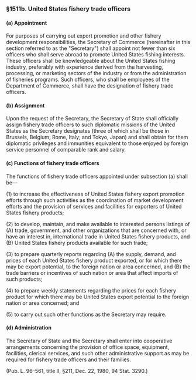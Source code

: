 ### §1511b. United States fishery trade officers ###

#### (a) Appointment ####

For purposes of carrying out export promotion and other fishery development responsibilities, the Secretary of Commerce (hereinafter in this section referred to as the "Secretary") shall appoint not fewer than six officers who shall serve abroad to promote United States fishing interests. These officers shall be knowledgeable about the United States fishing industry, preferably with experience derived from the harvesting, processing, or marketing sectors of the industry or from the administration of fisheries programs. Such officers, who shall be employees of the Department of Commerce, shall have the designation of fishery trade officers.

#### (b) Assignment ####

Upon the request of the Secretary, the Secretary of State shall officially assign fishery trade officers to such diplomatic missions of the United States as the Secretary designates (three of which shall be those in Brussels, Belgium; Rome, Italy; and Tokyo, Japan) and shall obtain for them diplomatic privileges and immunities equivalent to those enjoyed by foreign service personnel of comparable rank and salary.

#### (c) Functions of fishery trade officers ####

The functions of fishery trade officers appointed under subsection (a) shall be—

(1) to increase the effectiveness of United States fishery export promotion efforts through such activities as the coordination of market development efforts and the provision of services and facilities for exporters of United States fishery products;

(2) to develop, maintain, and make available to interested persons listings of (A) trade, government, and other organizations that are concerned with, or have an interest in, international trade in United States fishery products, and (B) United States fishery products available for such trade;

(3) to prepare quarterly reports regarding (A) the supply, demand, and prices of each United States fishery product exported, or for which there may be export potential, to the foreign nation or area concerned, and (B) the trade barriers or incentives of such nation or area that affect imports of such products;

(4) to prepare weekly statements regarding the prices for each fishery product for which there may be United States export potential to the foreign nation or area concerned; and

(5) to carry out such other functions as the Secretary may require.

#### (d) Administration ####

The Secretary of State and the Secretary shall enter into cooperative arrangements concerning the provision of office space, equipment, facilities, clerical services, and such other administrative support as may be required for fishery trade officers and their families.

(Pub. L. 96–561, title II, §211, Dec. 22, 1980, 94 Stat. 3290.)
